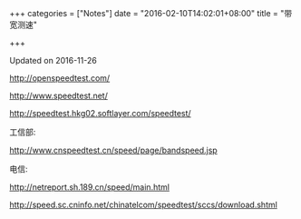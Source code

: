 +++
categories = ["Notes"]
date = "2016-02-10T14:02:01+08:00"
title = "带宽测速"

+++

<!--more-->

Updated on 2016-11-26

http://openspeedtest.com/

http://www.speedtest.net/

http://speedtest.hkg02.softlayer.com/speedtest/

工信部:

http://www.cnspeedtest.cn/speed/page/bandspeed.jsp

电信:

http://netreport.sh.189.cn/speed/main.html

http://speed.sc.cninfo.net/chinatelcom/speedtest/sccs/download.shtml